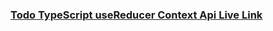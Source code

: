 ### [Todo TypeScript useReducer Context Api Live Link](https://vermillion-ganache-6dea88.netlify.app/)
